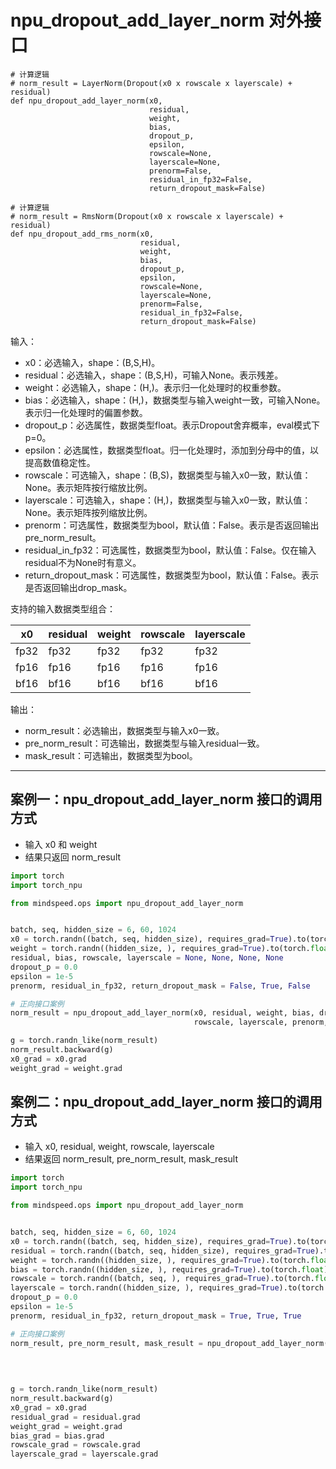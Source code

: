 # npu_dropout_add_layer_norm 对外接口
```
# 计算逻辑
# norm_result = LayerNorm(Dropout(x0 x rowscale x layerscale) + residual)
def npu_dropout_add_layer_norm(x0,
                               residual,
                               weight,
                               bias,
                               dropout_p,
                               epsilon,
                               rowscale=None,
                               layerscale=None,
                               prenorm=False,
                               residual_in_fp32=False,
                               return_dropout_mask=False)

# 计算逻辑
# norm_result = RmsNorm(Dropout(x0 x rowscale x layerscale) + residual)   
def npu_dropout_add_rms_norm(x0,
                             residual,
                             weight,
                             bias,
                             dropout_p,
                             epsilon,
                             rowscale=None,
                             layerscale=None,
                             prenorm=False,
                             residual_in_fp32=False,
                             return_dropout_mask=False)                 
```

输入：
- x0：必选输入，shape：(B,S,H)。
- residual：必选输入，shape：(B,S,H)，可输入None。表示残差。
- weight：必选输入，shape：(H,)。表示归一化处理时的权重参数。
- bias：必选输入，shape：(H,)，数据类型与输入weight一致，可输入None。表示归一化处理时的偏置参数。
- dropout_p：必选属性，数据类型float。表示Dropout舍弃概率，eval模式下p=0。
- epsilon：必选属性，数据类型float。归一化处理时，添加到分母中的值，以提高数值稳定性。
- rowscale：可选输入，shape：(B,S)，数据类型与输入x0一致，默认值：None。表示矩阵按行缩放比例。
- layerscale：可选输入，shape：(H,)，数据类型与输入x0一致，默认值：None。表示矩阵按列缩放比例。
- prenorm：可选属性，数据类型为bool，默认值：False。表示是否返回输出pre_norm_result。
- residual_in_fp32：可选属性，数据类型为bool，默认值：False。仅在输入residual不为None时有意义。
- return_dropout_mask：可选属性，数据类型为bool，默认值：False。表示是否返回输出drop_mask。

支持的输入数据类型组合：

| x0 | residual | weight | rowscale | layerscale |
| ----- | ----- |  ----- | ----- | ----- |
|fp32|fp32|fp32|fp32|fp32 |
|fp16|fp16|fp16|fp16|fp16 |
|bf16|bf16|bf16|bf16|bf16 |


输出：
- norm_result：必选输出，数据类型与输入x0一致。
- pre_norm_result：可选输出，数据类型与输入residual一致。
- mask_result：可选输出，数据类型为bool。

***
## 案例一：npu_dropout_add_layer_norm 接口的调用方式

- 输入 x0 和 weight
- 结果只返回 norm_result

```python
import torch
import torch_npu

from mindspeed.ops import npu_dropout_add_layer_norm


batch, seq, hidden_size = 6, 60, 1024
x0 = torch.randn((batch, seq, hidden_size), requires_grad=True).to(torch.float).npu()
weight = torch.randn((hidden_size, ), requires_grad=True).to(torch.float).npu()
residual, bias, rowscale, layerscale = None, None, None, None
dropout_p = 0.0
epsilon = 1e-5
prenorm, residual_in_fp32, return_dropout_mask = False, True, False

# 正向接口案例
norm_result = npu_dropout_add_layer_norm(x0, residual, weight, bias, dropout_p, epsilon,
                                         rowscale, layerscale, prenorm, residual_in_fp32, return_dropout_mask)

g = torch.randn_like(norm_result)
norm_result.backward(g)
x0_grad = x0.grad
weight_grad = weight.grad

```

## 案例二：npu_dropout_add_layer_norm 接口的调用方式
- 输入 x0, residual, weight, rowscale, layerscale
- 结果返回 norm_result, pre_norm_result, mask_result

```python
import torch
import torch_npu

from mindspeed.ops import npu_dropout_add_layer_norm


batch, seq, hidden_size = 6, 60, 1024
x0 = torch.randn((batch, seq, hidden_size), requires_grad=True).to(torch.float).npu()
residual = torch.randn((batch, seq, hidden_size), requires_grad=True).to(torch.float).npu()
weight = torch.randn((hidden_size, ), requires_grad=True).to(torch.float).npu()
bias = torch.randn((hidden_size, ), requires_grad=True).to(torch.float).npu()
rowscale = torch.randn((batch, seq, ), requires_grad=True).to(torch.float).npu()
layerscale = torch.randn((hidden_size, ), requires_grad=True).to(torch.float).npu()
dropout_p = 0.0
epsilon = 1e-5
prenorm, residual_in_fp32, return_dropout_mask = True, True, True

# 正向接口案例
norm_result, pre_norm_result, mask_result = npu_dropout_add_layer_norm(x0, residual, weight, 
                                                                       bias, dropout_p, epsilon,
                                                                       rowscale, layerscale, prenorm, 
                                                                       residual_in_fp32, return_dropout_mask)

g = torch.randn_like(norm_result)
norm_result.backward(g)
x0_grad = x0.grad
residual_grad = residual.grad
weight_grad = weight.grad
bias_grad = bias.grad
rowscale_grad = rowscale.grad
layerscale_grad = layerscale.grad
```